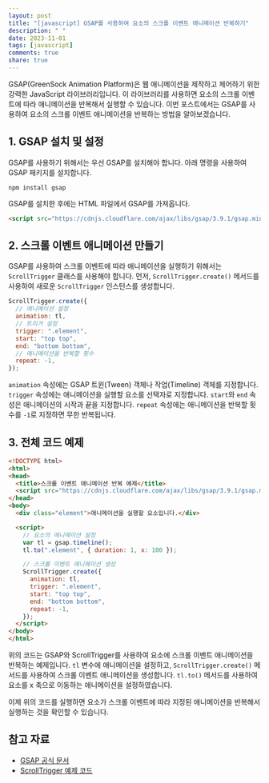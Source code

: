 ```yaml
---
layout: post
title: "[javascript] GSAP를 사용하여 요소의 스크롤 이벤트 애니메이션 반복하기"
description: " "
date: 2023-11-01
tags: [javascript]
comments: true
share: true
---
```


GSAP(GreenSock Animation Platform)은 웹 애니메이션을 제작하고 제어하기 위한 강력한 JavaScript 라이브러리입니다. 이 라이브러리를 사용하면 요소의 스크롤 이벤트에 따라 애니메이션을 반복해서 실행할 수 있습니다. 이번 포스트에서는 GSAP를 사용하여 요소의 스크롤 이벤트 애니메이션을 반복하는 방법을 알아보겠습니다.

## 1. GSAP 설치 및 설정

GSAP를 사용하기 위해서는 우선 GSAP를 설치해야 합니다. 아래 명령을 사용하여 GSAP 패키지를 설치합니다.

```shell
npm install gsap
```

GSAP를 설치한 후에는 HTML 파일에서 GSAP를 가져옵니다.

```html
<script src="https://cdnjs.cloudflare.com/ajax/libs/gsap/3.9.1/gsap.min.js"></script>
```

## 2. 스크롤 이벤트 애니메이션 만들기

GSAP를 사용하여 스크롤 이벤트에 따라 애니메이션을 실행하기 위해서는 `ScrollTrigger` 클래스를 사용해야 합니다. 먼저, `ScrollTrigger.create()` 메서드를 사용하여 새로운 `ScrollTrigger` 인스턴스를 생성합니다.

```javascript
ScrollTrigger.create({
  // 애니메이션 설정
  animation: tl,
  // 트리거 설정
  trigger: ".element",
  start: "top top",
  end: "bottom bottom",
  // 애니메이션을 반복할 횟수
  repeat: -1,
});
```

`animation` 속성에는 GSAP 트윈(Tween) 객체나 작업(Timeline) 객체를 지정합니다. `trigger` 속성에는 애니메이션을 실행할 요소를 선택자로 지정합니다. `start`와 `end` 속성은 애니메이션의 시작과 끝을 지정합니다. `repeat` 속성에는 애니메이션을 반복할 횟수를 `-1`로 지정하면 무한 반복됩니다.

## 3. 전체 코드 예제

```html
<!DOCTYPE html>
<html>
<head>
  <title>스크롤 이벤트 애니메이션 반복 예제</title>
  <script src="https://cdnjs.cloudflare.com/ajax/libs/gsap/3.9.1/gsap.min.js"></script>
</head>
<body>
  <div class="element">애니메이션을 실행할 요소입니다.</div>

  <script>
    // 요소의 애니메이션 설정
    var tl = gsap.timeline();
    tl.to(".element", { duration: 1, x: 100 });

    // 스크롤 이벤트 애니메이션 생성
    ScrollTrigger.create({
      animation: tl,
      trigger: ".element",
      start: "top top",
      end: "bottom bottom",
      repeat: -1,
    });
  </script>
</body>
</html>
```

위의 코드는 GSAP와 ScrollTrigger를 사용하여 요소에 스크롤 이벤트 애니메이션을 반복하는 예제입니다. `tl` 변수에 애니메이션을 설정하고, `ScrollTrigger.create()` 메서드를 사용하여 스크롤 이벤트 애니메이션을 생성합니다. `tl.to()` 메서드를 사용하여 요소를 x 축으로 이동하는 애니메이션을 설정하였습니다.

이제 위의 코드를 실행하면 요소가 스크롤 이벤트에 따라 지정된 애니메이션을 반복해서 실행하는 것을 확인할 수 있습니다.

## 참고 자료

- [GSAP 공식 문서](https://greensock.com/docs)
- [ScrollTrigger 예제 코드](https://greensock.com/docs/v3/Plugins/ScrollTrigger)